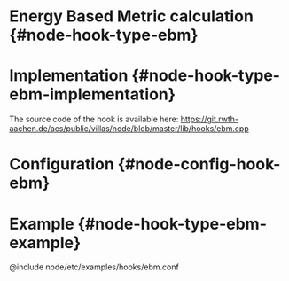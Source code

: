 # Energy Based Metric calculation {#node-hook-type-ebm}

# Implementation {#node-hook-type-ebm-implementation}

The source code of the hook is available here:
https://git.rwth-aachen.de/acs/public/villas/node/blob/master/lib/hooks/ebm.cpp

# Configuration {#node-config-hook-ebm}

# Example {#node-hook-type-ebm-example}

@include node/etc/examples/hooks/ebm.conf
